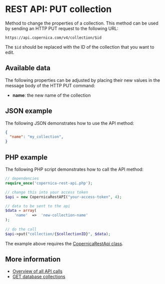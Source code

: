 # REST API: PUT collection

Method to change the properties of a collection. This method can be used by 
sending an HTTP PUT request to the following URL:

`https://api.copernica.com/v4/collection/$id`

The `$id` should be replaced with the ID of the collection that you want to 
edit.

## Available data

The following properties can be adjusted by placing their new values 
in the message body of the HTTP PUT command:

* **name**: the new name of the collection

## JSON example

The following JSON demonstrates how to use the API method:

```json
{
  "name": "my_collection",
}
```

## PHP example

The following PHP script demonstrates how to call the API method:

```php
// dependencies
require_once('copernica-rest-api.php');

// change this into your access token
$api = new CopernicaRestAPI("your-access-token", 4);

// data to be sent to the api
$data = array(
    'name'  =>  'new-collection-name'
);
    
// do the call
$api->put("collection/{$collectionID}", $data);
```

The example above requires the [CopernicaRestApi class](rest-php).

## More information

* [Overview of all API calls](rest-api)
* [GET database collections](rest-get-database-collections)
